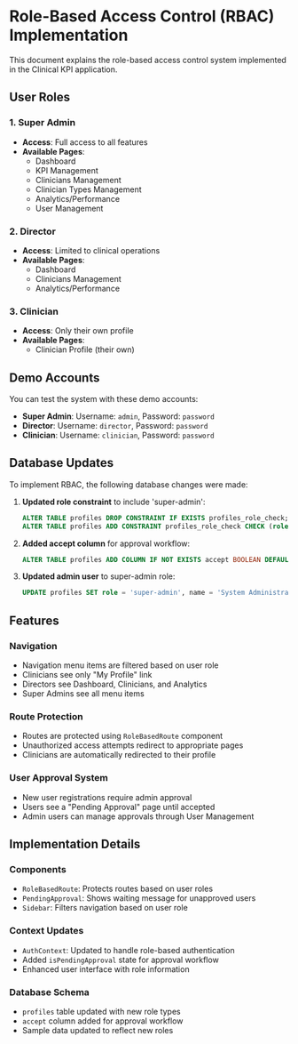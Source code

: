 # Role-Based Access Control (RBAC) Implementation

This document explains the role-based access control system implemented in the Clinical KPI application.

## User Roles

### 1. Super Admin
- **Access**: Full access to all features
- **Available Pages**:
  - Dashboard
  - KPI Management
  - Clinicians Management
  - Clinician Types Management
  - Analytics/Performance
  - User Management

### 2. Director
- **Access**: Limited to clinical operations
- **Available Pages**:
  - Dashboard
  - Clinicians Management
  - Analytics/Performance

### 3. Clinician
- **Access**: Only their own profile
- **Available Pages**:
  - Clinician Profile (their own)

## Demo Accounts

You can test the system with these demo accounts:

- **Super Admin**: Username: `admin`, Password: `password`
- **Director**: Username: `director`, Password: `password`
- **Clinician**: Username: `clinician`, Password: `password`

## Database Updates

To implement RBAC, the following database changes were made:

1. **Updated role constraint** to include 'super-admin':
   ```sql
   ALTER TABLE profiles DROP CONSTRAINT IF EXISTS profiles_role_check;
   ALTER TABLE profiles ADD CONSTRAINT profiles_role_check CHECK (role IN ('super-admin', 'director', 'clinician'));
   ```

2. **Added accept column** for approval workflow:
   ```sql
   ALTER TABLE profiles ADD COLUMN IF NOT EXISTS accept BOOLEAN DEFAULT false NOT NULL;
   ```

3. **Updated admin user** to super-admin role:
   ```sql
   UPDATE profiles SET role = 'super-admin', name = 'System Administrator' WHERE username = 'admin';
   ```

## Features

### Navigation
- Navigation menu items are filtered based on user role
- Clinicians see only "My Profile" link
- Directors see Dashboard, Clinicians, and Analytics
- Super Admins see all menu items

### Route Protection
- Routes are protected using `RoleBasedRoute` component
- Unauthorized access attempts redirect to appropriate pages
- Clinicians are automatically redirected to their profile

### User Approval System
- New user registrations require admin approval
- Users see a "Pending Approval" page until accepted
- Admin users can manage approvals through User Management

## Implementation Details

### Components
- `RoleBasedRoute`: Protects routes based on user roles
- `PendingApproval`: Shows waiting message for unapproved users
- `Sidebar`: Filters navigation based on user role

### Context Updates
- `AuthContext`: Updated to handle role-based authentication
- Added `isPendingApproval` state for approval workflow
- Enhanced user interface with role information

### Database Schema
- `profiles` table updated with new role types
- `accept` column added for approval workflow
- Sample data updated to reflect new roles